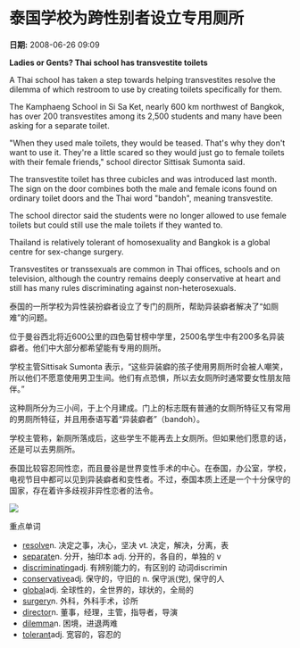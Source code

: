 # 泰国学校为跨性别者设立专用厕所

**日期:** 2008-06-26 09:09

**Ladies or Gents? Thai school has transvestite toilets**

A Thai school has taken a step towards helping transvestites resolve the dilemma of which restroom to use by creating toilets specifically for them.

The Kamphaeng School in Si Sa Ket, nearly 600 km northwest of Bangkok, has over 200 transvestites among its 2,500 students and many have been asking for a separate toilet.

"When they used male toilets, they would be teased. That's why they don't want to use it. They're a little scared so they would just go to female toilets with their female friends," school director Sittisak Sumonta said.

The transvestite toilet has three cubicles and was introduced last month. The sign on the door combines both the male and female icons found on ordinary toilet doors and the Thai word "bandoh", meaning transvestite.

The school director said the students were no longer allowed to use female toilets but could still use the male toilets if they wanted to.

Thailand is relatively tolerant of homosexuality and Bangkok is a global centre for sex-change surgery.

Transvestites or transsexuals are common in Thai offices, schools and on television, although the country remains deeply conservative at heart and still has many rules discriminating against non-heterosexuals.

泰国的一所学校为异性装扮癖者设立了专门的厕所，帮助异装癖者解决了“如厕难”的问题。

位于曼谷西北将近600公里的四色菊甘榜中学里，2500名学生中有200多名异装癖者。他们中大部分都希望能有专用的厕所。

学校主管Sittisak Sumonta 表示，“这些异装癖的孩子使用男厕所时会被人嘲笑，所以他们不愿意使用男卫生间。他们有点恐惧，所以去女厕所时通常要女性朋友陪伴。”

这种厕所分为三小间，于上个月建成。门上的标志既有普通的女厕所特征又有常用的男厕所特征，并且用泰语写着“异装癖者”（bandoh）。

学校主管称，新厕所落成后，这些学生不能再去上女厕所。但如果他们愿意的话，还是可以去男厕所。

泰国比较容忍同性恋，而且曼谷是世界变性手术的中心。在泰国，办公室，学校，电视节目中都可以见到异装癖者和变性者。不过，泰国本质上还是一个十分保守的国家，存在着许多歧视非异性恋者的法令。

[![](https://img.kekenet.com/app/keke/wap_app.png)](https://a.app.qq.com/o/simple.jsp?pkgname=com.kekeclient_)

重点单词

-   [resolve](http://mdict.kekenet.com/resolve)n. 决定之事，决心，坚决 vt. 决定，解决，分离，表
-   [separate](http://mdict.kekenet.com/separate)n. 分开，抽印本 adj. 分开的，各自的，单独的 v
-   [discriminating](http://mdict.kekenet.com/discriminating)adj. 有辨别能力的，有区别的 动词discrimin
-   [conservative](http://mdict.kekenet.com/conservative)adj. 保守的，守旧的 n. 保守派(党), 保守的人
-   [global](http://mdict.kekenet.com/global)adj. 全球性的，全世界的，球状的，全局的
-   [surgery](http://mdict.kekenet.com/surgery)n. 外科，外科手术，诊所
-   [director](http://mdict.kekenet.com/director)n. 董事，经理，主管，指导者，导演
-   [dilemma](http://mdict.kekenet.com/dilemma)n. 困境，进退两难
-   [tolerant](http://mdict.kekenet.com/tolerant)adj. 宽容的，容忍的
